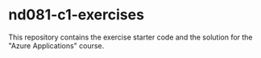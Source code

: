 # nd081-c1-exercises
This repository contains the exercise starter code and the solution for the "Azure Applications" course. 
